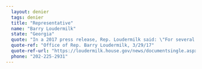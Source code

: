 ```yaml
---
  layout: denier
  tags: denier
  title: "Representative"
  name: "Barry Loudermilk"
  state: "Georgia"
  quote: "In a 2017 press release, Rep. Loudermilk said: \"For several years, the EPA and other government bureaucracies have been pushing out environmental regulations based on new scientific ‘discoveries’ relating to climate change. However, the data on which these ‘discoveries’ are based have not been made available to the general scientific community for review or fact-checking. This has brought into question the overall motives of the EPA and other agencies who are demanding more environmental regulations. All regulatory decisions should be based on factual scientific information that is open and available for public viewing.\""
  quote-ref: "Office of Rep. Barry Loudermilk, 3/29/17"
  quote-ref-url: "https://loudermilk.house.gov/news/documentsingle.aspx?DocumentID=1052"
  phone: "202-225-2931"
---
```

